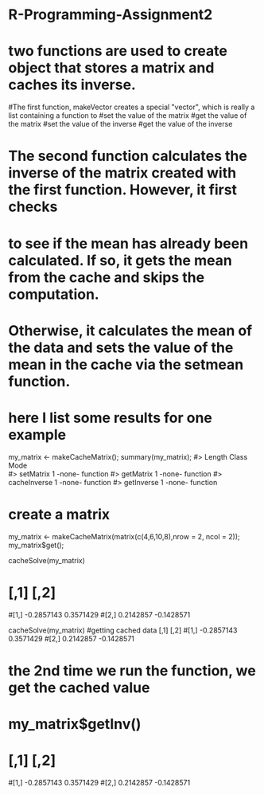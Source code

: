 # R-Programming-Assignment2
#  two functions are used to create object that stores a matrix and caches its inverse.
#The first function, makeVector creates a special "vector", which is really a list containing a function to
#set the value of the matrix
#get the value of the matrix
#set the value of the inverse
#get the value of the inverse
# The second function calculates the inverse of the matrix created with the first function. However, it first checks 
# to see if the mean has already been calculated. If so, it gets the mean from the cache and  skips the computation. 
# Otherwise, it calculates the mean of the data and sets the value of the mean in the cache via the setmean function.
# here I list some results for one example
my_matrix <- makeCacheMatrix();
summary(my_matrix);
#>              Length Class  Mode    
#> setMatrix    1      -none- function
#> getMatrix    1      -none- function
#> cacheInverse 1      -none- function
#> getInverse   1      -none- function

# create a  matrix
my_matrix <- makeCacheMatrix(matrix(c(4,6,10,8),nrow = 2, ncol = 2));
my_matrix$get();


cacheSolve(my_matrix)
#           [,1]       [,2]
#[1,] -0.2857143  0.3571429
#[2,]  0.2142857 -0.1428571

 cacheSolve(my_matrix)
#getting cached data
           [,1]       [,2]
#[1,] -0.2857143  0.3571429
#[2,]  0.2142857 -0.1428571


# the 2nd time we run the function, we get the cached value
# my_matrix$getInv()

#           [,1]       [,2]
#[1,] -0.2857143  0.3571429
#[2,]  0.2142857 -0.1428571
